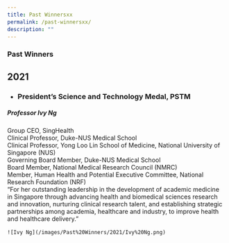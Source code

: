 ```yaml
---
title: Past Winnersxx
permalink: /past-winnersxx/
description: ""
---
```


### **Past Winners**

## 2021

* ### **President’s Science and Technology Medal, PSTM**
 ##### **Professor Ivy Ng**
Group CEO, SingHealth  
Clinical Professor, Duke-NUS Medical School  
Clinical Professor, Yong Loo Lin School of Medicine, National University of Singapore (NUS)  
Governing Board Member, Duke-NUS Medical School  
Board Member, National Medical Research Council (NMRC)  
Member, Human Health and Potential Executive Committee, National Research Foundation (NRF)  
  “For her outstanding leadership in the development of academic medicine in Singapore through advancing health and biomedical sciences research and innovation, nurturing clinical research talent, and establishing strategic partnerships among academia, healthcare and industry, to improve health and healthcare delivery.”
	
	![Ivy Ng](/images/Past%20Winners/2021/Ivy%20Ng.png)